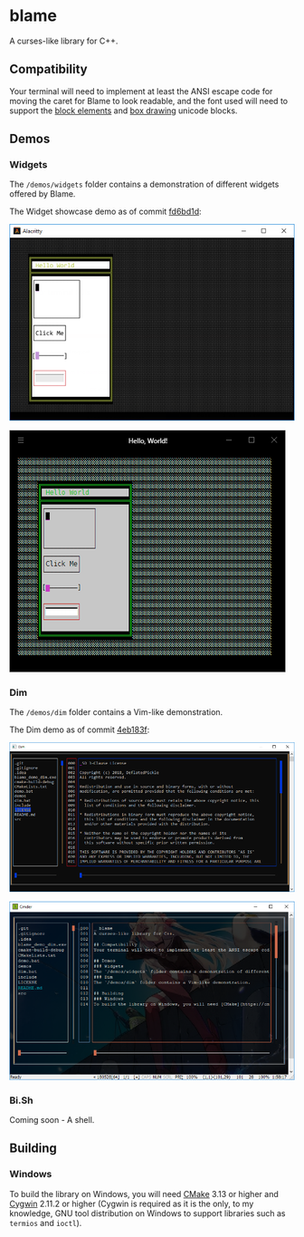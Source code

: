 # blame
A curses-like library for C++.

## Compatibility
Your terminal will need to implement at least the ANSI escape code for moving the caret for Blame to look readable, and the font used will need to support the [block elements](https://en.wikipedia.org/wiki/Block_Elements) and [box drawing](https://en.wikipedia.org/wiki/Box_Drawing) unicode blocks.

## Demos
### Widgets
The `/demos/widgets` folder contains a demonstration of different widgets offered by Blame.

The Widget showcase demo as of commit [fd6bd1d](https://github.com/DeflatedPickle/blame/commit/fd6bd1d6d46f9194eff2150310479505b4d70d36):

![Widgets Alacritty](.github/images/widgets_alacritty.png)

![Widgets Hyper](.github/images/widgets_hyper.png)

### Dim
The `/demos/dim` folder contains a Vim-like demonstration.

The Dim demo as of commit [4eb183f](https://github.com/DeflatedPickle/blame/commit/4eb183ff8300f6145f8b0ce93247f7468c3f9197):

![Dim Command Prompt](.github/images/dim_command_prompt.png)

![Dim Cmder](.github/images/dim_cmder.png)
### Bi.Sh
Coming soon - A shell.

## Building
### Windows
To build the library on Windows, you will need [CMake](https://cmake.org/) 3.13 or higher and [Cygwin](https://www.cygwin.com/) 2.11.2 or higher (Cygwin is required as it is the only, to my knowledge, GNU tool distribution on Windows to support libraries such as `termios` and `ioctl`).
